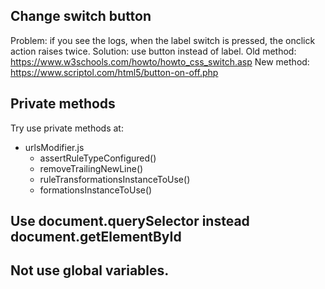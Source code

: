 ## Change switch button
Problem: if you see the logs, when the label switch is pressed, the onclick action raises twice. 
Solution: use button instead of label.
Old method: https://www.w3schools.com/howto/howto_css_switch.asp
New method: https://www.scriptol.com/html5/button-on-off.php

## Private methods

Try use private methods at:

- urlsModifier.js
  - assertRuleTypeConfigured()
  - removeTrailingNewLine()
  - ruleTransformationsInstanceToUse()
  - formationsInstanceToUse()

## Use document.querySelector instead document.getElementById

## Not use global variables.
